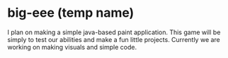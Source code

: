 # big-eee (temp name)
I plan on making a simple java-based paint application. 
This game will be simply to test our abilities and make a fun little projects. Currently we are working on making visuals and simple code. 
